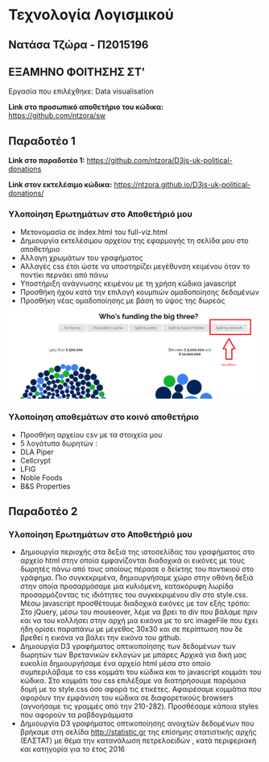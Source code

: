 # Τεχνολογία Λογισμικού 
## Νατάσα Τζώρα - Π2015196
## ΕΞΑΜΗΝΟ ΦΟΙΤΗΣΗΣ ΣΤ'

Εργασία που επιλέχθηκε: Data visualisation

**Link στο προσωπικό αποθετήριο του κώδικα:** https://github.com/ntzora/sw

## Παραδοτέο 1
**Link στο παραδοτέο 1:**  https://github.com/ntzora/D3js-uk-political-donations

**Link στον εκτελέσιμο κώδικα:** https://ntzora.github.io/D3js-uk-political-donations/

### Υλοποίηση Ερωτημάτων στο Αποθετήριό μου

* Μετονομασία σε index.html του full-viz.html
* Δημιουργία εκτελέσιμου αρχείου της εφαρμογής τη σελίδα μου στο αποθετήριο
* Αλλαγη χρωμάτων του γραφήματος
* Αλλαγές css έτσι ώστε να υποστηρίζει μεγέθυνση κειμένου όταν το ποντίκι περνάει από πάνω
* Υποστήριξη ανάγνωσης κειμένου με τη χρήση κώδικα javascript
* Προσθήκη ήχου κατά την επιλογή κουμπιών ομαδοποίησης δεδομένων
* Προσθήκη νέας ομαδοποίησης με βάση το ύψος της δωρεάς

![Screenshot](para1.png)

### Υλοποίηση αποθεμάτων στο κοινό αποθετήριο

* Προσθήκη αρχείου csv με τα στοιχεία μου 
* 5 λογότυπα δωρητών :
 * DLA Piper
 * Cellcrypt
 * LFIG
 * Noble Foods
 * B&S Properties

## Παραδοτέο 2

### Υλοποίηση Ερωτημάτων στο Αποθετήριό μου

* Δημιουργία περιοχής στα δεξιά της ιστοσελίδας του γραφήματος στο αρχείο html στην οποία εμφανίζονται διαδοχικά οι εικόνες με τους δωρητές πάνω από τους οποίους πέρασε ο δείκτης του ποντικιού στο γράφημα. Πιο συγκεκριμένα, δημιουργήσαμε χώρο στην οθόνη δεξιά στην οποία προσαρμόσαμε μια κυλιόμενη, κατακόρυφη λωρίδα προσαρμόζοντας τις ιδιότητες του συγκεκριμένου div στο style.css. Μέσω javascript προσθέτουμε διαδοχικά εικόνες με τον εξής τρόπο: Στο jQuery, μέσω του mouseover, λέμε να βρει το div που βάλαμε πριν και να του κολλήσει στην αρχή μια εικόνα με το src imageFile που έχει ήδη ορίσει παραπάνω με μέγεθος 30x30 και σε περίπτωση που δε βρεθεί η εικόνα να βάλει την εικόνα του github. 
* Δημιουργία D3 γραφήματος οπτικοποίησης των δεδομένων των δωρητών των Βρετανικών εκλογών με μπάρες 
Αρχικά για δική μας ευκολία δημιουργήσαμε ένα αρχείο html μέσα στο οποίο συμπεριλάβαμε το css κομμάτι του κώδικα και το javascript κομμάτι του κώδικα. Στο κομμάτι του css επιλέξαμε να διατηρήσουμε παρόμοια δομή με το style.css όσο αφορά τις ετικέτες. Αφαιρέσαμε κομμάτια που αφορόυν την εμφάνιση του κώδικα σε διαφορετικούς browsers (αγνοήσαμε τις γραμμές από την 210-282). Προσθέσαμε κάποια styles που αφορούν τα ραβδογράμματα
* Δημιουργία D3 γραφήματος οπτικοποίησης ανοιχτών δεδομένων που βρήκαμε στη σελίδα http://statistic.gr της επίσημης στατιστικής αρχής (ΕΛΣΤΑΤ) με θέμα την κατανάλωση πετρελοειδών , κατά περιφεριακή και κατηγορία για το έτος 2016
